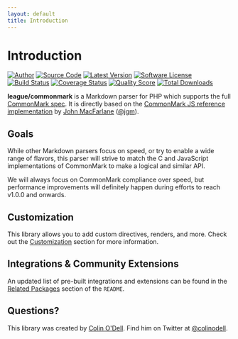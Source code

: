 ```yaml
---
layout: default
title: Introduction
---
```


# Introduction

[![Author](https://img.shields.io/badge/author-@colinodell-blue.svg?style=flat-square)](https://twitter.com/colinodell)
[![Source Code](https://img.shields.io/badge/source-thephpleague%2Fcommonmark-blue.svg?style=flat-square)](https://github.com/thephpleague/commonmark)
[![Latest Version](https://img.shields.io/packagist/v/league/commonmark.svg?style=flat-square)](https://github.com/thephpleague/commonmark/releases)
[![Software License](https://img.shields.io/badge/license-BSD--3-orange.svg?style=flat-square)](https://github.com/thephpleague/commonmark/blob/master/LICENSE)<br />
[![Build Status](https://img.shields.io/travis/thephpleague/commonmark/master.svg?style=flat-square)](https://travis-ci.org/thephpleague/commonmark)
[![Coverage Status](https://img.shields.io/scrutinizer/coverage/g/thephpleague/commonmark.svg?style=flat-square)](https://scrutinizer-ci.com/g/thephpleague/commonmark/code-structure)
[![Quality Score](https://img.shields.io/scrutinizer/g/thephpleague/commonmark.svg?style=flat-square)](https://scrutinizer-ci.com/g/thephpleague/commonmark)
[![Total Downloads](https://img.shields.io/packagist/dt/league/commonmark.svg?style=flat-square)](https://packagist.org/packages/league/commonmark)

**league/commonmark** is a Markdown parser for PHP which supports the full [CommonMark spec](http://spec.commonmark.org). It is directly based on the [CommonMark JS reference implementation](https://github.com/commonmark/commonmark.js) by [John MacFarlane](http://johnmacfarlane.net/) ([@jgm](https://github.com/jgm)).

## Goals

While other Markdown parsers focus on speed, or try to enable a wide range of flavors, this parser will strive to match the C and JavaScript implementations of CommonMark to make a logical and similar API.

We will always focus on CommonMark compliance over speed, but performance improvements will definitely happen during efforts to reach v1.0.0 and onwards.

## Customization

This library allows you to add custom directives, renders, and more.  Check out the [Customization](/customization/overview/) section for more information.

## Integrations & Community Extensions

An updated list of pre-built integrations and extensions can be found in the [Related Packages](https://github.com/thephpleague/commonmark#related-packages) section of the `README`.

## Questions?

This library was created by [Colin O'Dell](https://www.colinodell.com). Find him on Twitter at [@colinodell](https://twitter.com/colinodell).
